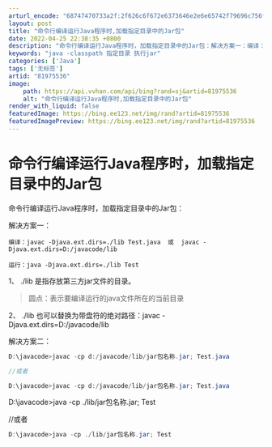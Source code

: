 ```yaml
---
arturl_encode: "68747470733a2f:2f626c6f672e6373646e2e6e65742f79696c756f414b5f3437:2f61727469636c652f64657461696c732f3831393735353336"
layout: post
title: "命令行编译运行Java程序时,加载指定目录中的Jar包"
date: 2022-04-25 22:38:35 +0800
description: "命令行编译运行Java程序时，加载指定目录中的Jar包：解决方案一：编译：javac -Djava."
keywords: "java -classpath 指定目录 执行jar"
categories: ['Java']
tags: ['无标签']
artid: "81975536"
image:
    path: https://api.vvhan.com/api/bing?rand=sj&artid=81975536
    alt: "命令行编译运行Java程序时,加载指定目录中的Jar包"
render_with_liquid: false
featuredImage: https://bing.ee123.net/img/rand?artid=81975536
featuredImagePreview: https://bing.ee123.net/img/rand?artid=81975536
---
```


# 命令行编译运行Java程序时，加载指定目录中的Jar包

命令行编译运行Java程序时，加载指定目录中的Jar包：

解决方案一：

```
编译：javac -Djava.ext.dirs=./lib Test.java  或  javac -Djava.ext.dirs=D:/javacode/lib
```

```
运行：java -Djava.ext.dirs=./lib Test  
```

1、 ./lib 是指存放第三方jar文件的目录。

> 圆点：表示要编译运行的java文件所在的当前目录

2、 ./lib 也可以替换为带盘符的绝对路径：javac -Djava.ext.dirs=D:/javacode/lib

解决方案二：

```java
D:\javacode>javac -cp d:/javacode/lib/jar包名称.jar; Test.java   

//或者   

D:\javacode>javac -cp d:/javacode/lib/jar包名称.jar; Test.java
```

D:\javacode>java -cp ./lib/jar包名称.jar; Test
  
//或者

```java
D:\javacode>java -cp ./lib/jar包名称.jar; Test
```